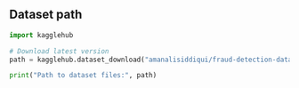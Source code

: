 ## Dataset path

```python
import kagglehub

# Download latest version
path = kagglehub.dataset_download("amanalisiddiqui/fraud-detection-dataset")

print("Path to dataset files:", path)
```
